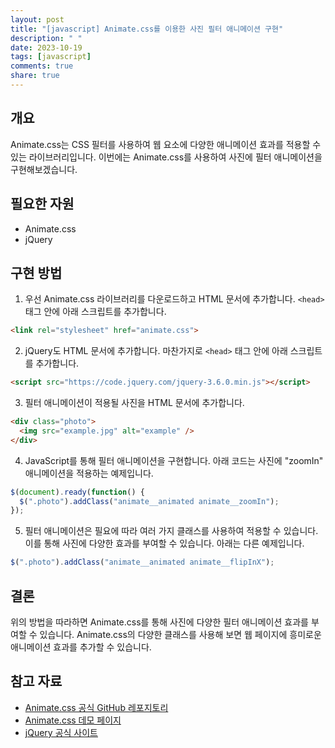 ```yaml
---
layout: post
title: "[javascript] Animate.css를 이용한 사진 필터 애니메이션 구현"
description: " "
date: 2023-10-19
tags: [javascript]
comments: true
share: true
---
```


## 개요
Animate.css는 CSS 필터를 사용하여 웹 요소에 다양한 애니메이션 효과를 적용할 수 있는 라이브러리입니다. 이번에는 Animate.css를 사용하여 사진에 필터 애니메이션을 구현해보겠습니다.

## 필요한 자원
- Animate.css
- jQuery

## 구현 방법
1. 우선 Animate.css 라이브러리를 다운로드하고 HTML 문서에 추가합니다. `<head>` 태그 안에 아래 스크립트를 추가합니다.

```html
<link rel="stylesheet" href="animate.css">
```

2. jQuery도 HTML 문서에 추가합니다. 마찬가지로 `<head>` 태그 안에 아래 스크립트를 추가합니다.

```html
<script src="https://code.jquery.com/jquery-3.6.0.min.js"></script>
```

3. 필터 애니메이션이 적용될 사진을 HTML 문서에 추가합니다.

```html
<div class="photo">
  <img src="example.jpg" alt="example" />
</div>
```

4. JavaScript를 통해 필터 애니메이션을 구현합니다. 아래 코드는 사진에 "zoomIn" 애니메이션을 적용하는 예제입니다.

```javascript
$(document).ready(function() {
  $(".photo").addClass("animate__animated animate__zoomIn");
});
```

5. 필터 애니메이션은 필요에 따라 여러 가지 클래스를 사용하여 적용할 수 있습니다. 이를 통해 사진에 다양한 효과를 부여할 수 있습니다. 아래는 다른 예제입니다.

```javascript
$(".photo").addClass("animate__animated animate__flipInX");
```

## 결론
위의 방법을 따라하면 Animate.css를 통해 사진에 다양한 필터 애니메이션 효과를 부여할 수 있습니다. Animate.css의 다양한 클래스를 사용해 보면 웹 페이지에 흥미로운 애니메이션 효과를 추가할 수 있습니다.

## 참고 자료
- [Animate.css 공식 GitHub 레포지토리](https://github.com/animate-css/animate.css)
- [Animate.css 데모 페이지](https://animate.style/)
- [jQuery 공식 사이트](https://jquery.com/)
